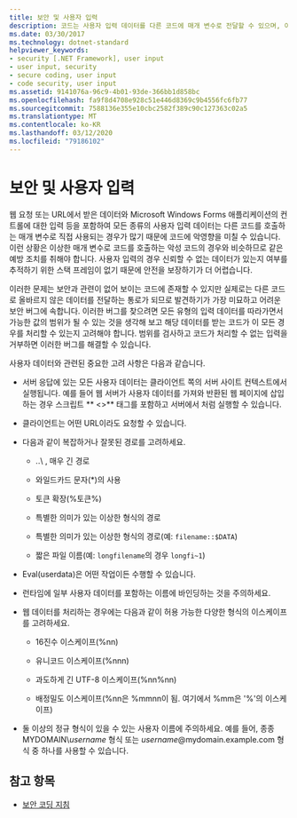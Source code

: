 ```yaml
---
title: 보안 및 사용자 입력
description: 코드는 사용자 입력 데이터를 다른 코드에 매개 변수로 전달할 수 있으며, 이는 보안에 영향을 줄 수 있습니다. 문제가 있는 입력을 거부하기 위해 범위 검사를 수행할 수 있습니다.
ms.date: 03/30/2017
ms.technology: dotnet-standard
helpviewer_keywords:
- security [.NET Framework], user input
- user input, security
- secure coding, user input
- code security, user input
ms.assetid: 9141076a-96c9-4b01-93de-366bb1d858bc
ms.openlocfilehash: fa9f8d4708e928c51e446d8369c9b4556fc6fb77
ms.sourcegitcommit: 7588136e355e10cbc2582f389c90c127363c02a5
ms.translationtype: MT
ms.contentlocale: ko-KR
ms.lasthandoff: 03/12/2020
ms.locfileid: "79186102"
---
```

# <a name="security-and-user-input"></a>보안 및 사용자 입력

웹 요청 또는 URL에서 받은 데이터와 Microsoft Windows Forms 애플리케이션의 컨트롤에 대한 입력 등을 포함하여 모든 종류의 사용자 입력 데이터는 다른 코드를 호출하는 매개 변수로 직접 사용되는 경우가 많기 때문에 코드에 악영향을 미칠 수 있습니다. 이런 상황은 이상한 매개 변수로 코드를 호출하는 악성 코드의 경우와 비슷하므로 같은 예방 조치를 취해야 합니다. 사용자 입력의 경우 신뢰할 수 없는 데이터가 있는지 여부를 추적하기 위한 스택 프레임이 없기 때문에 안전을 보장하기가 더 어렵습니다.

이러한 문제는 보안과 관련이 없어 보이는 코드에 존재할 수 있지만 실제로는 다른 코드로 올바르지 않은 데이터를 전달하는 통로가 되므로 발견하기가 가장 미묘하고 어려운 보안 버그에 속합니다. 이러한 버그를 찾으려면 모든 유형의 입력 데이터를 따라가면서 가능한 값의 범위가 될 수 있는 것을 생각해 보고 해당 데이터를 받는 코드가 이 모든 경우를 처리할 수 있는지 고려해야 합니다. 범위를 검사하고 코드가 처리할 수 없는 입력을 거부하면 이러한 버그를 해결할 수 있습니다.

사용자 데이터와 관련된 중요한 고려 사항은 다음과 같습니다.

- 서버 응답에 있는 모든 사용자 데이터는 클라이언트 쪽의 서버 사이트 컨텍스트에서 실행됩니다. 예를 들어 웹 서버가 사용자 데이터를 가져와 반환된 웹 페이지에 삽입하는 경우 스크립트 ** \<>** 태그를 포함하고 서버에서 처럼 실행할 수 있습니다.

- 클라이언트는 어떤 URL이라도 요청할 수 있습니다.

- 다음과 같이 복잡하거나 잘못된 경로를 고려하세요.

  - ..\ , 매우 긴 경로

  - 와일드카드 문자(*)의 사용

  - 토큰 확장(%토큰%)

  - 특별한 의미가 있는 이상한 형식의 경로

  - 특별한 의미가 있는 이상한 형식의 경로(예: `filename::$DATA`)

  - 짧은 파일 이름(예: `longfilename`의 경우 `longfi~1`)

- Eval(userdata)은 어떤 작업이든 수행할 수 있습니다.

- 런타임에 일부 사용자 데이터를 포함하는 이름에 바인딩하는 것을 주의하세요.

- 웹 데이터를 처리하는 경우에는 다음과 같이 허용 가능한 다양한 형식의 이스케이프를 고려하세요.

  - 16진수 이스케이프(%nn)

  - 유니코드 이스케이프(%nnn)

  - 과도하게 긴 UTF-8 이스케이프(%nn%nn)

  - 배정밀도 이스케이프(%nn은 %mmnn이 됨. 여기에서 %mm은 '%'의 이스케이프)

- 둘 이상의 정규 형식이 있을 수 있는 사용자 이름에 주의하세요. 예를 들어, 종종 MYDOMAIN\\*username* 형식 또는 *username*@mydomain.example.com 형식 중 하나를 사용할 수 있습니다.

## <a name="see-also"></a>참고 항목

- [보안 코딩 지침](../../../docs/standard/security/secure-coding-guidelines.md)
